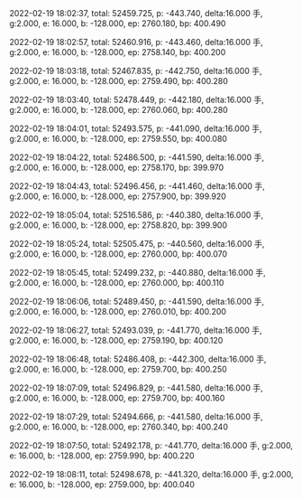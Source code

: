 2022-02-19 18:02:37, total: 52459.725, p: -443.740, delta:16.000 手, g:2.000, e: 16.000, b: -128.000, ep: 2760.180, bp: 400.490

2022-02-19 18:02:57, total: 52460.916, p: -443.460, delta:16.000 手, g:2.000, e: 16.000, b: -128.000, ep: 2758.140, bp: 400.200

2022-02-19 18:03:18, total: 52467.835, p: -442.750, delta:16.000 手, g:2.000, e: 16.000, b: -128.000, ep: 2759.490, bp: 400.280

2022-02-19 18:03:40, total: 52478.449, p: -442.180, delta:16.000 手, g:2.000, e: 16.000, b: -128.000, ep: 2760.060, bp: 400.280

2022-02-19 18:04:01, total: 52493.575, p: -441.090, delta:16.000 手, g:2.000, e: 16.000, b: -128.000, ep: 2759.550, bp: 400.080

2022-02-19 18:04:22, total: 52486.500, p: -441.590, delta:16.000 手, g:2.000, e: 16.000, b: -128.000, ep: 2758.170, bp: 399.970

2022-02-19 18:04:43, total: 52496.456, p: -441.460, delta:16.000 手, g:2.000, e: 16.000, b: -128.000, ep: 2757.900, bp: 399.920

2022-02-19 18:05:04, total: 52516.586, p: -440.380, delta:16.000 手, g:2.000, e: 16.000, b: -128.000, ep: 2758.820, bp: 399.900

2022-02-19 18:05:24, total: 52505.475, p: -440.560, delta:16.000 手, g:2.000, e: 16.000, b: -128.000, ep: 2760.000, bp: 400.070

2022-02-19 18:05:45, total: 52499.232, p: -440.880, delta:16.000 手, g:2.000, e: 16.000, b: -128.000, ep: 2760.000, bp: 400.110

2022-02-19 18:06:06, total: 52489.450, p: -441.590, delta:16.000 手, g:2.000, e: 16.000, b: -128.000, ep: 2760.010, bp: 400.200

2022-02-19 18:06:27, total: 52493.039, p: -441.770, delta:16.000 手, g:2.000, e: 16.000, b: -128.000, ep: 2759.190, bp: 400.120

2022-02-19 18:06:48, total: 52486.408, p: -442.300, delta:16.000 手, g:2.000, e: 16.000, b: -128.000, ep: 2759.700, bp: 400.250

2022-02-19 18:07:09, total: 52496.829, p: -441.580, delta:16.000 手, g:2.000, e: 16.000, b: -128.000, ep: 2759.700, bp: 400.160

2022-02-19 18:07:29, total: 52494.666, p: -441.580, delta:16.000 手, g:2.000, e: 16.000, b: -128.000, ep: 2760.340, bp: 400.240

2022-02-19 18:07:50, total: 52492.178, p: -441.770, delta:16.000 手, g:2.000, e: 16.000, b: -128.000, ep: 2759.990, bp: 400.220

2022-02-19 18:08:11, total: 52498.678, p: -441.320, delta:16.000 手, g:2.000, e: 16.000, b: -128.000, ep: 2759.000, bp: 400.040
